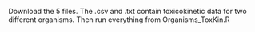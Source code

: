 Download the 5 files. The .csv and .txt contain toxicokinetic data for two different organisms. Then run everything from Organisms_ToxKin.R
